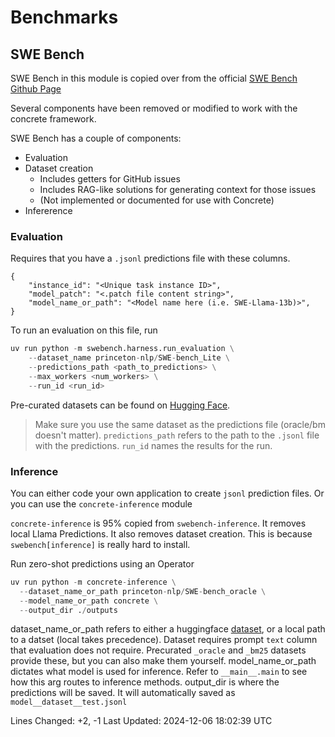 # Benchmarks

## SWE Bench

SWE Bench in this module is copied over from the official [SWE Bench Github Page](https://github.com/princeton-nlp/SWE-bench)

Several components have been removed or modified to work with the concrete framework.

SWE Bench has a couple of components:
- Evaluation
- Dataset creation
  - Includes getters for GitHub issues
  - Includes RAG-like solutions for generating context for those issues
  - (Not implemented or documented for use with Concrete)
- Infererence

### Evaluation

Requires that you have a `.jsonl` predictions file with these columns.

```jsonl
{
    "instance_id": "<Unique task instance ID>",
    "model_patch": "<.patch file content string>",
    "model_name_or_path": "<Model name here (i.e. SWE-Llama-13b)>",
}
```

To run an evaluation on this file, run

```python
uv run python -m swebench.harness.run_evaluation \
    --dataset_name princeton-nlp/SWE-bench_Lite \
    --predictions_path <path_to_predictions> \
    --max_workers <num_workers> \
    --run_id <run_id>
```

Pre-curated datasets can be found on [Hugging Face](https://huggingface.co/princeton-nlp). 
> Make sure you use the same dataset as the predictions file (oracle/bm doesn't matter).
`predictions_path` refers to the path to the `.jsonl` file with the predictions.
`run_id` names the results for the run.

### Inference

You can either code your own application to create `jsonl` prediction files. Or you can use the `concrete-inference` module

`concrete-inference` is 95% copied from `swebench-inference`. It removes local Llama Predictions. It also removes dataset creation.
This is because `swebench[inference]` is really hard to install.

Run zero-shot predictions using an Operator

```python
uv run python -m concrete-inference \
  --dataset_name_or_path princeton-nlp/SWE-bench_oracle \
  --model_name_or_path concrete \
  --output_dir ./outputs
```

dataset_name_or_path refers to either a huggingface [dataset](https://huggingface.co/princeton-nlp), or a local path to a datset (local takes precedence). Dataset requires prompt `text` column that evaluation does not require. Precurated `_oracle` and `_bm25` datasets provide these, but you can also make them yourself.
model_name_or_path dictates what model is used for inference. Refer to `__main__.main` to see how this arg routes to inference methods.
output_dir is where the predictions will be saved. It will automatically saved as `model__dataset__test.jsonl`




Lines Changed: +2, -1
Last Updated: 2024-12-06 18:02:39 UTC